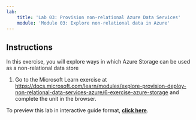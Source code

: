 ```yaml
---
lab:
    title: 'Lab 03: Provision non-relational Azure Data Services'
    module: 'Module 03: Explore non-relational data in Azure'
---
```


## Instructions
In this exercise, you will explore ways in which Azure Storage can be used as a non-relational data store

1.	Go to the Microsoft Learn exercise at https://docs.microsoft.com/learn/modules/explore-provision-deploy-non-relational-data-services-azure/6-exercise-azure-storage and complete the unit in the browser.

To preview this lab in interactive guide format, **[click here](https://mslearn.cloudguides.com/en-us/guides/DP-900%20Exam%20Guide%20-%20Azure%20Data%20Fundamentals%20Exercise%203)**.
